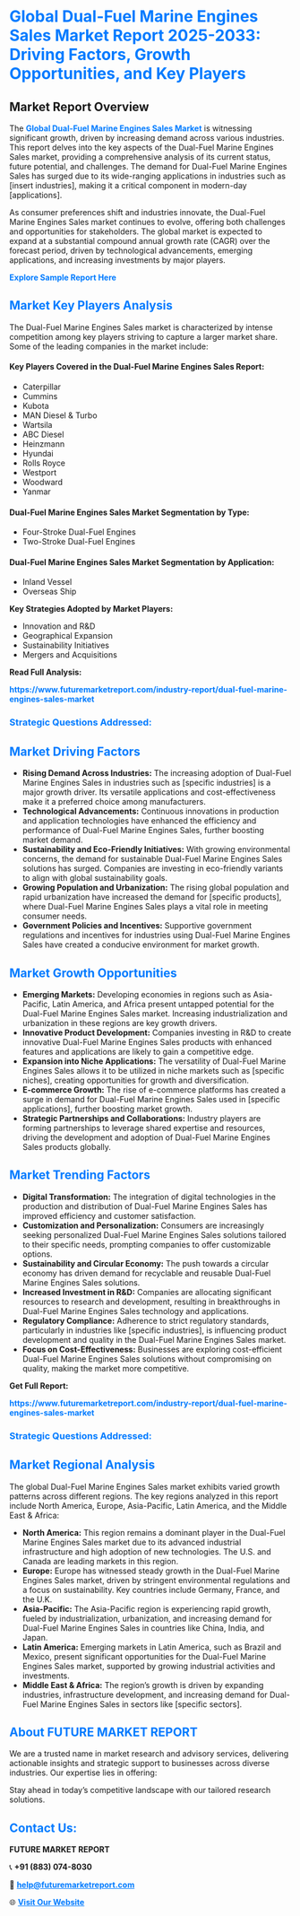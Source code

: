 <h1 style="color: #007BFF;">Global Dual-Fuel Marine Engines Sales Market Report 2025-2033: Driving Factors, Growth Opportunities, and Key Players</h1>

<section id="overview">
<h2>Market Report Overview</h2>
<p>The <a href="https://www.futuremarketreport.com/industry-report/dual-fuel-marine-engines-sales-market" style="color: #007BFF; text-decoration: none;"><strong>Global Dual-Fuel Marine Engines Sales Market</strong></a> is witnessing significant growth, driven by increasing demand across various industries. This report delves into the key aspects of the Dual-Fuel Marine Engines Sales market, providing a comprehensive analysis of its current status, future potential, and challenges. The demand for Dual-Fuel Marine Engines Sales has surged due to its wide-ranging applications in industries such as [insert industries], making it a critical component in modern-day [applications].</p>
<p>As consumer preferences shift and industries innovate, the Dual-Fuel Marine Engines Sales market continues to evolve, offering both challenges and opportunities for stakeholders. The global market is expected to expand at a substantial compound annual growth rate (CAGR) over the forecast period, driven by technological advancements, emerging applications, and increasing investments by major players.</p>
</section>

<section id="overview">
<p><a href="https://www.futuremarketreport.com/request-sample/reportId=103821" style="color: #007BFF; text-decoration: none;"><strong>Explore Sample Report Here</strong></a></p>
</section>

<section id="key-players">
<h2 style="color: #007BFF;">Market Key Players Analysis</h2>
<p>The Dual-Fuel Marine Engines Sales market is characterized by intense competition among key players striving to capture a larger market share. Some of the leading companies in the market include:</p>
<h4>Key Players Covered in the Dual-Fuel Marine Engines Sales Report:</h4>
<ul><li>Caterpillar</li><li>Cummins</li><li>Kubota</li><li>MAN Diesel &amp; Turbo</li><li>Wartsila</li><li>ABC Diesel</li><li>Heinzmann</li><li>Hyundai</li><li>Rolls Royce</li><li>Westport</li><li>Woodward</li><li>Yanmar</li></ul>
<h4>Dual-Fuel Marine Engines Sales Market Segmentation by Type:</h4>
<ul><li>Four-Stroke Dual-Fuel Engines</li><li>Two-Stroke Dual-Fuel Engines</li></ul>

<h4>Dual-Fuel Marine Engines Sales Market Segmentation by Application:</h4>
<ul><li>Inland Vessel</li><li>Overseas Ship</li></ul>
<p><strong>Key Strategies Adopted by Market Players:</strong></p>
<ul>
<li>Innovation and R&D</li>
<li>Geographical Expansion</li>
<li>Sustainability Initiatives</li>
<li>Mergers and Acquisitions</li>
</ul>
</section>

<section>
<p><strong>Read Full Analysis: </strong></p><a href="https://www.futuremarketreport.com/industry-report/dual-fuel-marine-engines-sales-market" style="color: #007BFF; text-decoration: none;"><strong>https://www.futuremarketreport.com/industry-report/dual-fuel-marine-engines-sales-market</strong></a>
<h3 style="color: #007BFF;">Strategic Questions Addressed:</h3>
</section>

<section id="driving-factors">
<h2 style="color: #007BFF;">Market Driving Factors</h2>
<ul>
<li><strong>Rising Demand Across Industries:</strong> The increasing adoption of Dual-Fuel Marine Engines Sales in industries such as [specific industries] is a major growth driver. Its versatile applications and cost-effectiveness make it a preferred choice among manufacturers.</li>
<li><strong>Technological Advancements:</strong> Continuous innovations in production and application technologies have enhanced the efficiency and performance of Dual-Fuel Marine Engines Sales, further boosting market demand.</li>
<li><strong>Sustainability and Eco-Friendly Initiatives:</strong> With growing environmental concerns, the demand for sustainable Dual-Fuel Marine Engines Sales solutions has surged. Companies are investing in eco-friendly variants to align with global sustainability goals.</li>
<li><strong>Growing Population and Urbanization:</strong> The rising global population and rapid urbanization have increased the demand for [specific products], where Dual-Fuel Marine Engines Sales plays a vital role in meeting consumer needs.</li>
<li><strong>Government Policies and Incentives:</strong> Supportive government regulations and incentives for industries using Dual-Fuel Marine Engines Sales have created a conducive environment for market growth.</li>
</ul>
</section>

<section id="growth-opportunities">
<h2 style="color: #007BFF;">Market Growth Opportunities</h2>
<ul>
<li><strong>Emerging Markets:</strong> Developing economies in regions such as Asia-Pacific, Latin America, and Africa present untapped potential for the Dual-Fuel Marine Engines Sales market. Increasing industrialization and urbanization in these regions are key growth drivers.</li>
<li><strong>Innovative Product Development:</strong> Companies investing in R&D to create innovative Dual-Fuel Marine Engines Sales products with enhanced features and applications are likely to gain a competitive edge.</li>
<li><strong>Expansion into Niche Applications:</strong> The versatility of Dual-Fuel Marine Engines Sales allows it to be utilized in niche markets such as [specific niches], creating opportunities for growth and diversification.</li>
<li><strong>E-commerce Growth:</strong> The rise of e-commerce platforms has created a surge in demand for Dual-Fuel Marine Engines Sales used in [specific applications], further boosting market growth.</li>
<li><strong>Strategic Partnerships and Collaborations:</strong> Industry players are forming partnerships to leverage shared expertise and resources, driving the development and adoption of Dual-Fuel Marine Engines Sales products globally.</li>
</ul>
</section>

<section id="trending-factors">
<h2 style="color: #007BFF;">Market Trending Factors</h2>
<ul>
<li><strong>Digital Transformation:</strong> The integration of digital technologies in the production and distribution of Dual-Fuel Marine Engines Sales has improved efficiency and customer satisfaction.</li>
<li><strong>Customization and Personalization:</strong> Consumers are increasingly seeking personalized Dual-Fuel Marine Engines Sales solutions tailored to their specific needs, prompting companies to offer customizable options.</li>
<li><strong>Sustainability and Circular Economy:</strong> The push towards a circular economy has driven demand for recyclable and reusable Dual-Fuel Marine Engines Sales solutions.</li>
<li><strong>Increased Investment in R&D:</strong> Companies are allocating significant resources to research and development, resulting in breakthroughs in Dual-Fuel Marine Engines Sales technology and applications.</li>
<li><strong>Regulatory Compliance:</strong> Adherence to strict regulatory standards, particularly in industries like [specific industries], is influencing product development and quality in the Dual-Fuel Marine Engines Sales market.</li>
<li><strong>Focus on Cost-Effectiveness:</strong> Businesses are exploring cost-efficient Dual-Fuel Marine Engines Sales solutions without compromising on quality, making the market more competitive.</li>
</ul>
</section>

<section>
<p><strong>Get Full Report: </strong></p><a href="https://www.futuremarketreport.com/industry-report/dual-fuel-marine-engines-sales-market" style="color: #007BFF; text-decoration: none;"><strong>https://www.futuremarketreport.com/industry-report/dual-fuel-marine-engines-sales-market</strong></a>
<h3 style="color: #007BFF;">Strategic Questions Addressed:</h3>
</section>


<section id="regional-analysis">
<h2 style="color: #007BFF;">Market Regional Analysis</h2>
<p>The global Dual-Fuel Marine Engines Sales market exhibits varied growth patterns across different regions. The key regions analyzed in this report include North America, Europe, Asia-Pacific, Latin America, and the Middle East & Africa:</p>
<ul>
<li><strong>North America:</strong> This region remains a dominant player in the Dual-Fuel Marine Engines Sales market due to its advanced industrial infrastructure and high adoption of new technologies. The U.S. and Canada are leading markets in this region.</li>
<li><strong>Europe:</strong> Europe has witnessed steady growth in the Dual-Fuel Marine Engines Sales market, driven by stringent environmental regulations and a focus on sustainability. Key countries include Germany, France, and the U.K.</li>
<li><strong>Asia-Pacific:</strong> The Asia-Pacific region is experiencing rapid growth, fueled by industrialization, urbanization, and increasing demand for Dual-Fuel Marine Engines Sales in countries like China, India, and Japan.</li>
<li><strong>Latin America:</strong> Emerging markets in Latin America, such as Brazil and Mexico, present significant opportunities for the Dual-Fuel Marine Engines Sales market, supported by growing industrial activities and investments.</li>
<li><strong>Middle East & Africa:</strong> The region’s growth is driven by expanding industries, infrastructure development, and increasing demand for Dual-Fuel Marine Engines Sales in sectors like [specific sectors].</li>
</ul>
</section>

<footer>
<h2 style="color: #007BFF;">About FUTURE MARKET REPORT</h2>
<p>We are a trusted name in market research and advisory services, delivering actionable insights and strategic support to businesses across diverse industries. Our expertise lies in offering:</p>

<p>Stay ahead in today’s competitive landscape with our tailored research solutions.</p>

<h2 style="color: #007BFF;">Contact Us:</h2>
<p><strong>FUTURE MARKET REPORT</strong></p>
<p>📞 <strong>+91 (883) 074-8030</strong></p>
<p>📧 <strong><a href="mailto:help@futuremarketreport.com" style="color: #007BFF;">help@futuremarketreport.com</a></strong></p>
<p>🌐 <strong><a href="https://www.futuremarketreport.com/" style="color: #007BFF;">Visit Our Website</a></strong></p>
</footer>